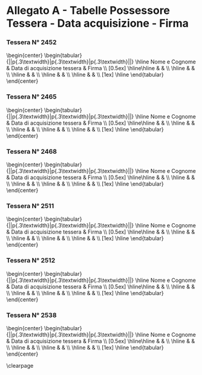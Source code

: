 # Allegato A - Tabelle Possessore Tessera - Data acquisizione - Firma

### Tessera N° 2452
\begin{center}
\begin{tabular}{||p{.3\textwidth}|p{.3\textwidth}|p{.3\textwidth}||} 
 \hline
 Nome e Cognome & Data di acquisizione tessera & Firma \\\\ [0.5ex] 
 \hline\hline
  &  &  \\\\ 
 \hline
  &  &  \\\\ 
 \hline
  &  &  \\\\ 
 \hline
  &  &  \\\\ 
 \hline
  &  &  \\\\  [1ex] 
 \hline
\end{tabular}
\end{center}

### Tessera N° 2465
\begin{center}
\begin{tabular}{||p{.3\textwidth}|p{.3\textwidth}|p{.3\textwidth}||} 
 \hline
 Nome e Cognome & Data di acquisizione tessera & Firma \\\\ [0.5ex] 
 \hline\hline
  &  &  \\\\ 
 \hline
  &  &  \\\\ 
 \hline
  &  &  \\\\ 
 \hline
  &  &  \\\\ 
 \hline
  &  &  \\\\  [1ex] 
 \hline
\end{tabular}
\end{center}

### Tessera N° 2468
\begin{center}
\begin{tabular}{||p{.3\textwidth}|p{.3\textwidth}|p{.3\textwidth}||} 
 \hline
 Nome e Cognome & Data di acquisizione tessera & Firma \\\\ [0.5ex] 
 \hline\hline
  &  &  \\\\ 
 \hline
  &  &  \\\\ 
 \hline
  &  &  \\\\ 
 \hline
  &  &  \\\\ 
 \hline
  &  &  \\\\  [1ex] 
 \hline
\end{tabular}
\end{center}

### Tessera N° 2511
\begin{center}
\begin{tabular}{||p{.3\textwidth}|p{.3\textwidth}|p{.3\textwidth}||} 
 \hline
 Nome e Cognome & Data di acquisizione tessera & Firma \\\\ [0.5ex] 
 \hline\hline
  &  &  \\\\ 
 \hline
  &  &  \\\\ 
 \hline
  &  &  \\\\ 
 \hline
  &  &  \\\\ 
 \hline
  &  &  \\\\  [1ex] 
 \hline
\end{tabular}
\end{center}

### Tessera N° 2512
\begin{center}
\begin{tabular}{||p{.3\textwidth}|p{.3\textwidth}|p{.3\textwidth}||} 
 \hline
 Nome e Cognome & Data di acquisizione tessera & Firma \\\\ [0.5ex] 
 \hline\hline
  &  &  \\\\ 
 \hline
  &  &  \\\\ 
 \hline
  &  &  \\\\ 
 \hline
  &  &  \\\\ 
 \hline
  &  &  \\\\  [1ex] 
 \hline
\end{tabular}
\end{center}

### Tessera N° 2538
\begin{center}
\begin{tabular}{||p{.3\textwidth}|p{.3\textwidth}|p{.3\textwidth}||} 
 \hline
 Nome e Cognome & Data di acquisizione tessera & Firma \\\\ [0.5ex] 
 \hline\hline
  &  &  \\\\ 
 \hline
  &  &  \\\\ 
 \hline
  &  &  \\\\ 
 \hline
  &  &  \\\\ 
 \hline
  &  &  \\\\  [1ex] 
 \hline
\end{tabular}
\end{center}

\clearpage